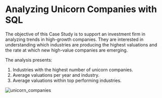 # Analyzing Unicorn Companies with SQL 

The objective of this Case Study is to support an investment firm in analyzing trends in high-growth companies. They are interested in understanding which industries are producing the highest valuations and the rate at which new high-value companies are emerging.

The analysis presents: 
1) Industries with the highest number of unicorn companies.
2) Average valuations per year and industry.
3) Average valuations within top performing industries.

![unicorn_companies](https://coworkingfy.com/wp-content/uploads/2020/05/l%C3%ADder-de-emrpesas-unicornio.jpg)

